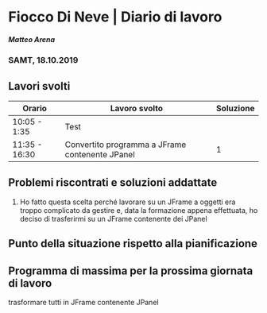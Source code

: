 # Fiocco Di Neve | Diario di lavoro
##### Matteo Arena
### SAMT, 18.10.2019

## Lavori svolti


|Orario        |Lavoro svolto                               |Soluzione|
|--------------|--------------------------------------------|---------|
|10:05 - 1:35| Test||
|11:35 - 16:30| Convertito programma a JFrame contenente JPanel|1|


## Problemi riscontrati e soluzioni addattate
1) Ho fatto questa scelta perché lavorare su un JFrame a oggetti era troppo complicato da gestire e, data la formazione appena effettuata, ho deciso di trasferirmi su un JFrame contenente dei JPanel
## Punto della situazione rispetto alla pianificazione

## Programma di massima per la prossima giornata di lavoro
trasformare tutti in JFrame contenente JPanel